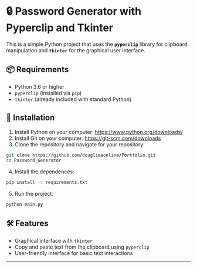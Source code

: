 # 🔒 Password Generator with Pyperclip and Tkinter

This is a simple Python project that uses the **`pyperclip`** library for clipboard manipulation and **`tkinter`** for the graphical user interface.

## 📦 Requirements

- Python 3.6 or higher
- `pyperclip` (installed via `pip`)
- `tkinter` (already included with standard Python)

## 🔧 Installation

1. Install Python on your computer: https://www.python.org/downloads/
2. Install Git on your computer: https://git-scm.com/downloads
3. Clone the repository and navigate for your repository:

```bash
git clone https://github.com/douglimaonline/Portfolio.git
cd Password_Generator
```

4. Install the dependences:

```bash
pip install -r requirements.txt
```

5. Run the project:

```bash
python main.py
```

## 🛠 Features

- Graphical interface with `tkinter`
- Copy and paste text from the clipboard using `pyperclip`
- User-friendly interface for basic text interactions

---
